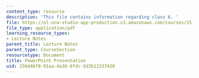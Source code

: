 ```yaml
---
content_type: resource
description: 'This file contains information regarding class 6. '
file: https://ol-ocw-studio-app-production.s3.amazonaws.com/courses/15-783j-product-design-and-development-spring-2006/256d46f891aada368fdc5d2b12337420_cls6_id_lct2006_t.pdf
file_type: application/pdf
learning_resource_types:
- Lecture Notes
parent_title: Lecture Notes
parent_type: CourseSection
resourcetype: Document
title: PowerPoint Presentation
uid: 256d46f8-91aa-da36-8fdc-5d2b12337420
---
```


